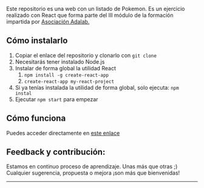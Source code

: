 Este repositorio es una web con un listado de Pokemon. Es un ejercicio realizado con React que forma parte del III módulo de la formación impartida por [Asociación Adalab.](https://adalab.es/)

## Cómo instalarlo

1. Copiar el enlace del repositorio y clonarlo con `git clone`
1. Necesitarás tener instalado Node.js
1. Instalar de forma global la utilidad React
   1. `npm install -g create-react-app`
   1. `create-react-app my-react-project`
1. Si ya tenías instalada la utilidad de forma global, solo ejecuta: `npm instal`
1. Ejecutar `npm start` para empezar

## Cómo funciona

Puedes acceder directamente en [este enlace](http://beta.adalab.es/modulo-3-evaluacion-intermedia-saramartara/)

## Feedback y contribución:

Estamos en continuo proceso de aprendizaje. Unas más que otras ;) Cualquier sugerencia, propuesta o mejora ¡son más que bienvenidas!

---
